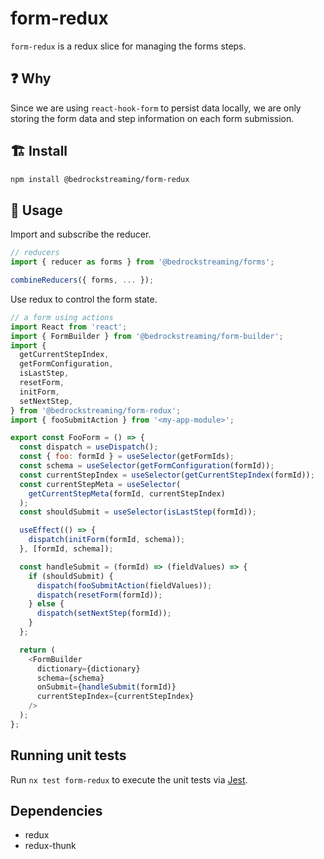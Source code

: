 # form-redux

`form-redux` is a redux slice for managing the forms steps.

## :question: Why

Since we are using `react-hook-form` to persist data locally, we are only storing the form data and step information on each form submission.

## :building_construction: Install

```bash
npm install @bedrockstreaming/form-redux
```

## :rocket: Usage

Import and subscribe the reducer.

```js
// reducers
import { reducer as forms } from '@bedrockstreaming/forms';

combineReducers({ forms, ... });
```

Use redux to control the form state.

```js
// a form using actions
import React from 'react';
import { FormBuilder } from '@bedrockstreaming/form-builder';
import {
  getCurrentStepIndex,
  getFormConfiguration,
  isLastStep,
  resetForm,
  initForm,
  setNextStep,
} from '@bedrockstreaming/form-redux';
import { fooSubmitAction } from '<my-app-module>';

export const FooForm = () => {
  const dispatch = useDispatch();
  const { foo: formId } = useSelector(getFormIds);
  const schema = useSelector(getFormConfiguration(formId));
  const currentStepIndex = useSelector(getCurrentStepIndex(formId));
  const currentStepMeta = useSelector(
    getCurrentStepMeta(formId, currentStepIndex)
  );
  const shouldSubmit = useSelector(isLastStep(formId));

  useEffect(() => {
    dispatch(initForm(formId, schema));
  }, [formId, schema]);

  const handleSubmit = (formId) => (fieldValues) => {
    if (shouldSubmit) {
      dispatch(fooSubmitAction(fieldValues));
      dispatch(resetForm(formId));
    } else {
      dispatch(setNextStep(formId));
    }
  };

  return (
    <FormBuilder
      dictionary={dictionary}
      schema={schema}
      onSubmit={handleSubmit(formId)}
      currentStepIndex={currentStepIndex}
    />
  );
};
```

## Running unit tests

Run `nx test form-redux` to execute the unit tests via [Jest](https://jestjs.io).

## Dependencies

- redux
- redux-thunk
